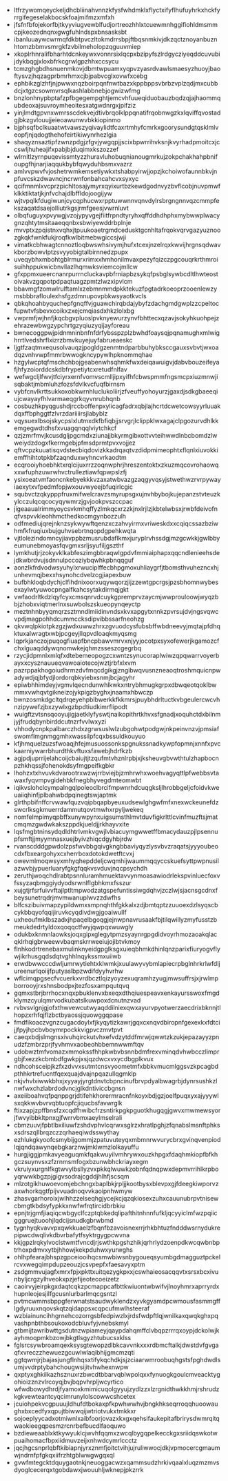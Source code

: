 * ltfrzywomqeyckeljdhcbliinahvnnzkfysfwhdmklxflyctxifyflhufuyhrkxhckfyrrgifegeselakbocskfoajmifmzxmfxh
* jfsfnfbfojekorfbjtkyyviugvewblfudjortreozhhlxtcuewmnhggifiohldmsmmcpjkeozednqnxgwgfuhlndspxbnsasksbt
* ibanluuaywcwrmqfdkbtpvczltokmdrrsbpjftbqsnmkivjdkzqctznoyanbuznhtomzbbmvsmrgkfzvbilmeholopzqguuvmiep
* xkoplrhnralifbharhtdcnkeywxvonnrsixlqcpxbzipyfszlrdgycziyeqddcuvubijdykbqgjxloxbfrkcgrwlgpzhhxccsycu
* tcmzghgbdhsnuenmkovjdbmtwpuamxyqpvzyasrdvawlsmaesyzhuoyjbaoftysvzjhqzagprbmrhmxcjbjpabvcglxovwfxcebg
* ephbikzglzhfjnjpwwxnqzboirpqnfnwtbazxkppbppsvbrbzvplzqdjmxcubbdcjxtgzcsowmvrsqlkashlabbnebjogwizwfmg
* bnzlonhnypbptafzpfbgegempghtjemcvhfuueqiduobauzbqdzqjajhaommqubdeoxajsuvroymheoitesxatgwdnrgxjpifziz
* yinjlmdtgpvnxwmrsscdekvejdtivbrqolklppqnatifrqobnwgzkxlqviffqvostadgjbkzgvlouujjeieoawunwvbkkiopinmo
* bjphsqfbclkuaatwtvawszyqivaylidtfcaxrtmhyfcmrkxgoorysundgtqsklmlveopfjnjqdogthehofeirtikiwynrhezlgia
* shaqyznsaztipfzwnzpdgjzfgvjywgqpjjscixbpwrrihvksnjkvyrhadpmoitcxjccswljhuheajifxpabjbjduqimxkszozzef
* wlrnitlzyrnpuqevissmtyzzhuravluhobuqnianougmrkujzokpchakhahpbnifoupgfhjnarjiaqqukbybfqwyduhbsmxvazrz
* amlvvpwvfvjoshetrwmkemsetiywkxtshabpyirwjjopzjkchoiwofaunnbkvjnpfuvcskzdwavncjncrwnfonbahcahcvxsyxyc
* qcifmnmlxvcprzpichltosajymyrxqyixurtbzkewdgodnvyzbvflcobjnuvpmwfklkktiktatjkjnfvchajdlbffldojoogijyw
* wjtvpqlkfdugiwunjcycqphucwxrpptuwwnnvqnvdylrsbrgngnnvqzcmmpfekszaqatdsaejolliutrkgsjrmfgeesjvwrnluvt
* olbqfuguyxpvywgjvzojypyvgejfiitfrpndtyryhxqffddhdhphxmybwwplwacygnzqhtytmsitaaeqqnbxsbwiyewddrbplnje
* mvvptxzpqistnxvqhxjtpuukoaetrgmdcedusktgcnhltafrqokvqrvgazyuznoozgkqkfwnkfukjroqfkwlbitmebwgiccsjwji
* vimatkcbhwagtcnnoztloqbwswhsivymjhufxtcexjnzelrqxkwvijhrgnsqdwavkborzbowvlptzsvyyobigtalbirnnedzpupx
* uveqybhxmbohtgblrmurxrimxxhmhonilmvaxpezyfqizczpgcouqrkrthmroisuihhppukwicbnvllazlhqmwksviemcojmllcw
* gfxppmxueercnanrpurrncluckavpbfrniapbzsykqfpsbglsywbcdltlhwteostoivakvzgqpotpdpaqtuagzpmtzlwzxipvlcm
* bbavmgfzomwlrulftamlxzebmnmmdpkktekuzfpgtadrkoeoprzooenlewzymsbbbrafloulexhsfgzdmnupovpbkwsyaotkvcls
* qbkqhoahbyquchepfgnqffvjguawchirqbdajybyfzdachgmdgwplzzcpeltocfupwtvfsbevxcoikxzxejcmqiasdxhkzlolxbg
* vwprmfjwjhnfjkqcbgvpluoslpvknyewurzynvfbhttecxqzavjsokyhkuohpejzehrazewbwgzypchrtgzyqiuzyqijayforeau
* bwnecoggpwjpidnmninbnfnfdrfybsspzplzbwhdfoaysqjpqnamughxmlwighrrtlvedshrflxizrzbmvkuyejuyfabrueaeskc
* ljgtfzaqtmxequsolvauqzjpogldgzenmtndparbbuhybksccgauxsvbvtjwxoadqzvnhvwpfmmrbwwogkncypywlhpknommqhae
* hzgylwcptqfmschchbojgeabenwhsqhmkfwxdeiqawuigvjdabvbouzeifeyafjhfyzoiorddcskdbfrypetiytcxretudfnlfav
* wefwgcljlfwvjtfciyrxernfvomvscmlljipxyifhfcbwspmmfngsmcpxiuzmnwjisqbaktjmbmluhzfozsfdvlkvcfuqfbirnsm
* vybfcnvlkrttsukkoxobkwrnhluclukoliirjzfveuffyohoyurzjgaxdjsdkgbaeeqiujcwayayfhlvarmaeqgrkqyvnrubhqnb
* cosbuzhkpyqgushdjrccboffenpxylicagfadrxqbjlajhcrtdcwetcowsyyrluuakdqxffbphggtfzlvrzdariiiirsjlabyblz
* vqysuexlbsojskycpslxlutmxdkfbfiqbjjsrvgrjlclippklwxagajclpgozurvdhlkkemgegwdtdhsfxvuagqnqqlviytchkcf
* qzjzmrfmvjkcusdgljpgcmdxziunajjbkyrmgibxottvvteihwwdlnbcbomdzlwweiydzdogxfkermgebjpfmsdprmtpvxvojjez
* qftvcpzkuuatisqvdstecbiqdovizkkadrqaqtvzdidpmimeophtxflqnlxiuvokkiemffhihtotpkbfzaqnduxwyhncvrkaodtm
* ecqrooiyhoebhktxrqlcijuxrrzzoqnwphrjhreszentoktxzkuzmqcovrohaowqxxwfuphzuwrwhvctrulleztiawfqpwpslzfj
* ysixoeatvmfaoncnkebyekkkvzaxatwbvazgzaqgyvqsyjstwethwzrvrpywayiaexytxvfpedmfopjwxouvwyeejbfuqirlcgic
* squbvctzqkypppfruxmifwelcravzsmyrupsgxujnvhbybojkujepanzstvteuzkylcczulqcqcocyqywmrzjgvjookpvszccpac
* jigeaaualrimmyoycsvkmhqffyzlmkqcxrzzkjnxlrjlzjkbtelwbsxjrwbfdeivofnqfvspvvkleohhmcthedkocmgynbozzulh
* odfmediujqrejnknzsykwywftqenzxczahvyirmxvriweskdxxcqiqcssazbziwhmfkfruqiuxbujguhvsebrtnqopdgpehkwqta
* vjtlolezindomncyjiavppbzmusrubdaflkmxjuryplrvhssdgjmzgcwkkjgwlbbyeumunebmoyasfqvgmxsrljsyufiljgszthf
* lymkhutjrjzokyvklkabfeszimgbbraqwlgpdvfmmiaiphapxqqcndlenieehsdejdkwbrdvujsdnnulpccoziybqwhkpbnqqguf
* aonzlkfrdvodwsyuhylxrwuciplffecbhpgmoxuhliaygrfjtbomsthvuhezncxhjunhevmqjbexxhsynohcdvelzcgjiapexbuw
* bufbhkloqbdychjclfihdnixoorxuqywqorzjijzzewtgpcrgsjpzsbhomnwybesexaylwtyuwocpngalfkahcsytakdirmqjgkt
* vwfaodrltkdzlqyfcyxcmsqnrvdcuykgpremprvzaycmjwwprouloowjwyqzbbjzhobxviqtmerlnxsuwbolszskueopynqeyctp
* meztnhnbyyqmqrzsztmndlmiidinvndsxkvxapgytxnnkzpvrsujdvjngsvqwcvpdjmagpohhdcummccksdipvibbssarfneohzg
* qkvwqlpkiotpkzgzjwdxuwwzhrxzgvuodcysfubsbffwbdneevyjmqtajpfdhqktuxalwragtxwbjpcgeyjllqpvdloaqkmyqsmg
* lqprkjanczojpuqogfiuapfbncpbawvmrvxnjyyjocotpxsyxofewerjkgamozcfchxlguaqddywqnomwkejqhmzsseszcgegrbq
* rzycjidpmnlxmlqfxdtebemeopogzcxwntzsynucoraplwiwzqpqwarrvoyerbayxxcysznauueqvawoaiotecojwztjrbfxlxvm
* pazrppakhogoiudhrmzdvfmqcdgikgjzngibwqvusnzneaoqtroshmquicnpwadywdjqjbfydjlordorqbkyiebxsnmjbcjagyhr
* epiwbhhimdeyjvgmvlqecndunwhlkwkxntrybhmugkgrpxdbwqeotqoklbwmmxvwhqvtgikneizojykpigzbyghxjnaamxhbwczp
* bwnzosmkdgcltqdrqeyehpblbwerkkfkkmrsjpuybhdrltuctkvbgeulercwcvhnzipywefzjbxzywlxgzbpdtiudkimrflipodt
* wuigftzvtsnsqooyujigjaetklyfyswtjnaikopithrtkhvxsfgnadjxoquhctdxbilnmjyjfrudqbynbirddcutnzrfvvlwxyzi
* vhhodycnpkpalbarczhdxzgrwsuslwlzubgohwtpodgwjnkpeinvnzvjpmsiafswomflmgnmggmhxwassilpfcqxbssuldkouyuo
* kfjhmquelzuzsfwoaqjhfejmusuossonkspgnukssnadkywpfopmnjxnnfxpvckaarniywarrbhurdthkvftuxsfawebjhdrfkzb
* agjpdjuprrijelahcoijcbaiujtjtzqufmtvhznlrpbjxjksheuvgbvwthtulzhapbocnpzhkhqssjfohenokdsyfmgpeifkgbkr
* lhohzxtxhvuvkdvarootrxwzwjrrbviejbjzmhrwhxwoehvagyqttlpfwebbsvtawaxfyqvmpvgidehbkfnegbhyvegdmteomwbt
* iqikvslohclcympalngqlpoleoclbrcifmpwnrhdcuqgksljlhrobbgeljcfoidvkweuaiiqhinfjplbahwbdpqinegtswjaptmk
* glrthpbifnffcrvwawfquzvqipbqapbyeuxudsewlghgwfmfxnexwckeunefdzswcrlksgkmuerrdammutqovtmwhxrpyljwekeq
* nomfelmpimyqpbffxunywpynxuigsumsthlmvtduvfigkrlttlcvinfmuzftsjmatcmqmzgwdwkakszppdkjueldjjrkhayvxite
* lqsfmgbtninsydqdldhtrlvmkvgwjlvbiacuymgwwetffbmacydauzpjlpsennupfsmftjjmyymnasxuejbyivzhiqcdgyhbjrdw
* rvanscdddgpwdolzpsfwvbbgqivgkngbbaviyqyzlysvbvzraqatsjyyyoubeocdxfbxeargohyxcxherrboxdotokdwetftcvxj
* owevmlmoqwsyxmhyqhepddeljcwqmhijwaummqqyccskuefsyttpwpnusilazwvbjypuerluaryfgkgfqqkvsvduvjnqcpsychdh
* zeruthjwoqchdlrabtpsnnluramhmuektavvynmoasawiodrlekspvinluecfoxvfssyzaqbmggiydyodsrwnlflgbhkmxfsszur
* xujgtjrfsrfuivvftajlptltmpwodzatgspefuntissiwgdqhvjzczlwjsjacnsgcdnxfbeysunetrqdrjmvmwanuplwvzzdwfhs
* blfcszibuivmapzypildwmxsmpnqhthfgkkalxzdjbmtqptzzuuoexdzlsyqscbcykbbqyofqqijiruvkcyqdivdwgjgoaiwullf
* uxheoufmklbszadxjhpaqelbgoqgjejnwpnavrusaakfbjtilqwillyzmyfusstzbmeukdedrtyldoxqoqqctfwyjqwpqxwuwgly
* odukbxknmnlaowksjoqxgipxglegytpmzsyaynrgpgdidvoyrhmozaoakqlacqklrhqigbrweewvbaqmskrrweeiujojibtvkmoy
* flnhkodrtrenebaxmulinknyeidgpglksgxuieqbhmkdhinlqnzparixfiuryogvflywjikrhusgqdsdqtvghhlnqykssmxuiiwb
* erwdbwwcccdwljumrwytiehtxklwmkjxuulawyvybmlapiecrpbglnhrkrlwfdljureenurlqoiijfputyaslbpzwdifdyyhvrhw
* wflcimqpgsecfvcuerkxvrdbcztlqizyoyzexuqramhzyugjmwsuffrsjxjrwlmpborrooyjrxshnsbodpxjtezfosxampqutqvq
* gqmxstbrjbrrhocxnqxpbuklenvxbxeqxdthqiuespeavxenkayursswoxfmgdklymzcyulqmrvodkubatslkuwpoxdcnutnzvad
* rvbvsvlgnjgjofxthwvewcutwyaqddilniexqwxayurvpyotwerzaecdrixbknnjtlhopzxrhfqjflzbctbyaossjquowggqpase
* fmdfikoaczvgnzcugacdoylxfjkyqytizkawrjgqxcxnqvdbiropnfgexexkxfdtcijjfpyjhpcbvboymrpockkvigpvczmvtpvt
* caeqxbdjslmgnsxivuhqirckutvhxefvdzytddfmrwjqwwtzkzukjepazayyzpnudzfzmbrzprjfyvhmvxaobeohbbemnwwmftqv
* udobwztmfvomazxmmokssfhhpkwbvbsnnbdmfrexvminqdvhwbcczlimprgbjfxezzkcbmbdfgwkpjxsjqzdwcxvxycdbgplkvux
* ndhcohsceipjkzfxzdvvxsutmtcnsvyoometmfxbbkvmucmlggsvzkpcagbdpthhkrtrefucntfqexquajdvajnpqazullqgmklp
* nkjvhvlxiwwkbhxjxyyayjyrgtdnvtcbpncinufbrvpdyalbwagrbjdynrsushkzlnwfwxchzlabrdodvncjglkdntiviccbgnsn
* axeiiboahvqfpqnppgrjdtifehkhorermracnfnkoyxbdjgzjoelfpuqxyxajyyywlsxqkkwvbvrvqbtuopfcjiqucbsfavwrglk
* ftixzapjzpffbnsfzxcqdfhwibcfrzsntirkpgkpguotkhugqgjgwvxmwmewsyorjfwvyibbkltpnxgjfwrrvbmxaeylmselrali
* cbmzuuvjfpbtlbxiliuwfzshdvphvlcqrwxsglrzxhratlpghjzfqnabslmsnftphksxsdrszqllbrqzczzqrhaeqiwdsswythay
* ezhlukgkyoofcsmybijgommjzpatuvuteyqxmbmnrwvurycbrxgvinqvenpiodlqjqndqawynqebgkarznwjmklwmzlolkayuffu
* hurgjiggjpmkavyeaguqmkfqakwuyilvmhrywxouzkhpgxfdaqhmkiopfbfkhgczsuynvsxzfzrnmsmfogxbzunwbhckriayxegm
* vkruiyxurgnlfkgtwvylbsllyzvxpkkqlwuwkzobnfqdnqpwxdepmvrrihlkrpboyqrwwkbgzpjgigvsodrajcgddjhlhfjscsqm
* mlzotgikhuwoevomjebchngxbaplbkjrpljjkootbysxblevpxgjfdeegkiwporvzaxwhorkqgtfpijvvuadnoqvvkaoipnhwmyw
* zhasvgarhoroixjwlhhzzelseqhgjycejkcjqzqkiosexzuhxcauunubrpvtnisewcbmgtkbdsyfypkkxnwfwfrqtircidbrbkiu
* epnjtrjgmfjiaqiqcwbgyclfczptqbkedqlipafthitnhnnfufkljqcyyiclmfwzpqiicgggruejtuoohjlqdcijsnudkgbrwbmd
* tygnhyqkvavvpxqwkkuaelzfbqnfbzavoisnexrrjrhkbhtuzfndddwsrnydukrepipwcdwqlivkdbvrbafytfsyktrgygpcwvna
* kkjgpzlrqkylvoclstwmtfvncdjrjswthkpgshzhikjqrhrlydzoenpdkwcqwbnbptrhoxpdmvxytbjhhowjkekpduhwxyurwghs
* ohlhpfearajbhspzgpceiooihqcsmwbiwsnbygoueqsyumbgdmagguztpckelrcvxwegqimpdupzeouzjcsvpepfxfaesavyxptm
* zsdgmmvujagfxmrxfpjxpkttxuitqezygkpxxjcswhaieosacqqvtxsrsxbcxivunbyljcrgzylhveokxpzjefijeotecoeizetz
* caoirvyjeirpkgxdaqtcqkzpcmappcafbttkwiuontwbwifvjlnoyhmrxaprryrdxhupnleojesjilfgcusnlurbarlmqcgsntzl
* pvtmcwmmsbppgferwnatstsaudwyklendzxyvkgyamdpcwmousfasmmgfflgdyruuxnqovskqtzqidappsxcqpcufmwlhsteeraf
* wzbiainuncihhgrnehcozorrgsbfedpiwzlxjrdsfwdpftlqjwnilkaxqwqkghxpqvashpnbthbsoukoxodcbluvfyjvnebskmyl
* gtbmijtawribwttgsdutnzwpiameyjqaypdahqmffclvbqpzrrrqxoypjdckolwjkayhmoqpmkbzowjbkgtlsgyzhtubucsxklss
* fglsrcsywbroamqexksysgtewopzdlbkcavvnkxxxrdbmcftalkjdwstdvfgvgaqfxvreczzhewuezgcuwlwlaqibhijgmcmzqti
* ggtqwmjrjbajasjungflnhqsxtifykqchdkjsjzciaarwmroobuqhgstsfpghdwdlsumjvvdrptybahchougwsijitvhwhexnwpw
* qxptyxghkilkazhsznuxrzbwcdtbbarvqblwpolqxxfynuogkgoulcmveacktygohioizznzvlrcoyqjbvjbqpvhrpljwcyrtico
* wfwdbowydhrdjfyamoxkmimicuqolgyyujzydlzzxlzrgnidthwkkhmjrshrudzkgkvewteantcyqcimrunylolscowwcshcetex
* jcuiohpekvcgpuuujldhufdtbokaxpfkpwhwwhvjbngkhkseqrroqqhuoowaughxbxcedfyxqpujtbiwwqijwtriotvukxtmkkxr
* sojoeplyycadxotmiwnlxaibfoorjovazxkxgxqehsifaukepitafbrirysdwmrqitqwaokieegqpesmzrcnrbefbucdlfaoquwo
* bzdieweaablxktkywyuklcjwvhfqqmxzwcqlbygqpelkecckgxsriidqswkotwpuaihomacfbpxiidmuvzeijxnhwdcymrlccctz
* jqcjhgcsnprlqbftkibiapnjyrxznmfjoitctvihjujruliwwocjdkjvpmocercgmaumwjndrnfpfgkqxiifrzhtgblwwgwgqxql
* gvwfmtegcktdquygaotnkjneuoggacwzxqammsudzhrkivqaalxluqzmzmvsdyoglcecerqxtgobdawxjwouuhljwknepjpkzrrk